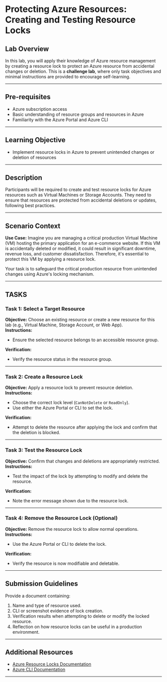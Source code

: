 # Protecting Azure Resources: Creating and Testing Resource Locks


## Lab Overview  
In this lab, you will apply their knowledge of Azure resource management by creating a resource lock to protect an Azure resource from accidental changes or deletion. This is a **challenge lab**, where only task objectives and minimal instructions are provided to encourage self-learning.

---

## Pre-requisites  
- Azure subscription access  
- Basic understanding of resource groups and resources in Azure  
- Familiarity with the Azure Portal and Azure CLI  

---

## Learning Objective  
- Implement resource locks in Azure to prevent unintended changes or deletion of resources  

---

## Description  
Participants will be required to create and test resource locks for Azure resources such as Virtual Machines or Storage Accounts. They need to ensure that resources are protected from accidental deletions or updates, following best practices.

---

## Scenario Context  
**Use Case:** Imagine you are managing a critical production Virtual Machine (VM) hosting the primary application for an e-commerce website. If this VM is accidentally deleted or modified, it could result in significant downtime, revenue loss, and customer dissatisfaction. Therefore, it's essential to protect this VM by applying a resource lock.

Your task is to safeguard the critical production resource from unintended changes using Azure's locking mechanism.

---

## TASKS  

### Task 1: Select a Target Resource  
**Objective:** Choose an existing resource or create a new resource for this lab (e.g., Virtual Machine, Storage Account, or Web App).  
**Instructions:**  
- Ensure the selected resource belongs to an accessible resource group.  

**Verification:**  
- Verify the resource status in the resource group.  

---

### Task 2: Create a Resource Lock  
**Objective:** Apply a resource lock to prevent resource deletion.  
**Instructions:**  
- Choose the correct lock level (`CanNotDelete` or `ReadOnly`).  
- Use either the Azure Portal or CLI to set the lock.

**Verification:**  
- Attempt to delete the resource after applying the lock and confirm that the deletion is blocked.  

---

### Task 3: Test the Resource Lock  
**Objective:** Confirm that changes and deletions are appropriately restricted.  
**Instructions:**  
- Test the impact of the lock by attempting to modify and delete the resource.  

**Verification:**  
- Note the error message shown due to the resource lock.  

---

### Task 4: Remove the Resource Lock (Optional)  
**Objective:** Remove the resource lock to allow normal operations.  
**Instructions:**  
- Use the Azure Portal or CLI to delete the lock.  

**Verification:**  
- Verify the resource is now modifiable and deletable.  

---

## Submission Guidelines  
Provide a document containing:  
1. Name and type of resource used.  
2. CLI or screenshot evidence of lock creation.  
3. Verification results when attempting to delete or modify the locked resource.  
4. Reflection on how resource locks can be useful in a production environment.

---

## Additional Resources  
- [Azure Resource Locks Documentation](https://learn.microsoft.com/en-us/azure/azure-resource-manager/management/lock-resources)  
- [Azure CLI Documentation](https://learn.microsoft.com/en-us/cli/azure/)  

---

